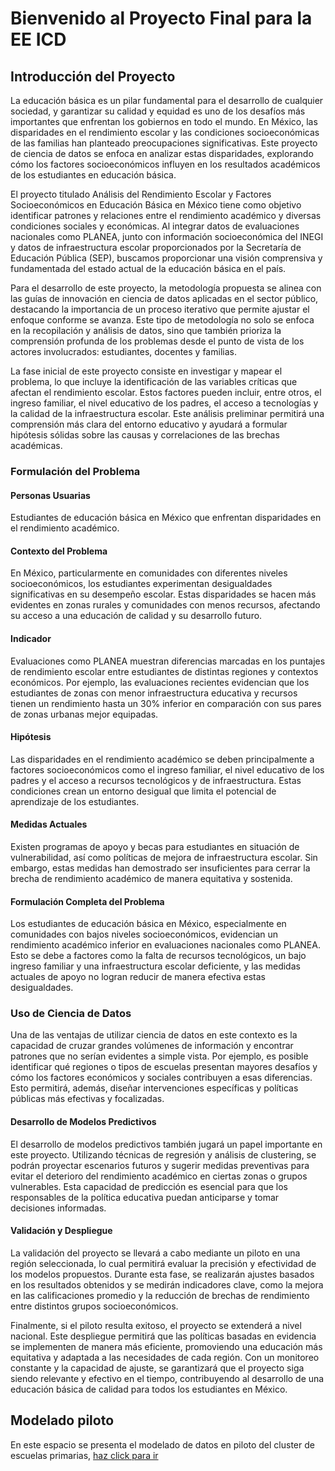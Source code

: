 # Bienvenido al Proyecto Final para la EE ICD

## Introducción del Proyecto

La educación básica es un pilar fundamental para el desarrollo de cualquier sociedad, y garantizar su calidad y equidad es uno de los desafíos más importantes que enfrentan los gobiernos en todo el mundo. En México, las disparidades en el rendimiento escolar y las condiciones socioeconómicas de las familias han planteado preocupaciones significativas. Este proyecto de ciencia de datos se enfoca en analizar estas disparidades, explorando cómo los factores socioeconómicos influyen en los resultados académicos de los estudiantes en educación básica.

El proyecto titulado Análisis del Rendimiento Escolar y Factores Socioeconómicos en Educación Básica en México tiene como objetivo identificar patrones y relaciones entre el rendimiento académico y diversas condiciones sociales y económicas. Al integrar datos de evaluaciones nacionales como PLANEA, junto con información socioeconómica del INEGI y datos de infraestructura escolar proporcionados por la Secretaría de Educación Pública (SEP), buscamos proporcionar una visión comprensiva y fundamentada del estado actual de la educación básica en el país.

Para el desarrollo de este proyecto, la metodología propuesta se alinea con las guías de innovación en ciencia de datos aplicadas en el sector público, destacando la importancia de un proceso iterativo que permite ajustar el enfoque conforme se avanza. Este tipo de metodología no solo se enfoca en la recopilación y análisis de datos, sino que también prioriza la comprensión profunda de los problemas desde el punto de vista de los actores involucrados: estudiantes, docentes y familias.

La fase inicial de este proyecto consiste en investigar y mapear el problema, lo que incluye la identificación de las variables críticas que afectan el rendimiento escolar. Estos factores pueden incluir, entre otros, el ingreso familiar, el nivel educativo de los padres, el acceso a tecnologías y la calidad de la infraestructura escolar. Este análisis preliminar permitirá una comprensión más clara del entorno educativo y ayudará a formular hipótesis sólidas sobre las causas y correlaciones de las brechas académicas.

### Formulación del Problema

#### Personas Usuarias

Estudiantes de educación básica en México que enfrentan disparidades en el rendimiento académico.

#### Contexto del Problema

En México, particularmente en comunidades con diferentes niveles socioeconómicos, los estudiantes experimentan desigualdades significativas en su desempeño escolar. Estas disparidades se hacen más evidentes en zonas rurales y comunidades con menos recursos, afectando su acceso a una educación de calidad y su desarrollo futuro.

#### Indicador

Evaluaciones como PLANEA muestran diferencias marcadas en los puntajes de rendimiento escolar entre estudiantes de distintas regiones y contextos económicos. Por ejemplo, las evaluaciones recientes evidencian que los estudiantes de zonas con menor infraestructura educativa y recursos tienen un rendimiento hasta un 30% inferior en comparación con sus pares de zonas urbanas mejor equipadas.

#### Hipótesis

Las disparidades en el rendimiento académico se deben principalmente a factores socioeconómicos como el ingreso familiar, el nivel educativo de los padres y el acceso a recursos tecnológicos y de infraestructura. Estas condiciones crean un entorno desigual que limita el potencial de aprendizaje de los estudiantes.

#### Medidas Actuales

Existen programas de apoyo y becas para estudiantes en situación de vulnerabilidad, así como políticas de mejora de infraestructura escolar. Sin embargo, estas medidas han demostrado ser insuficientes para cerrar la brecha de rendimiento académico de manera equitativa y sostenida.

#### Formulación Completa del Problema

Los estudiantes de educación básica en México, especialmente en comunidades con bajos niveles socioeconómicos, evidencian un rendimiento académico inferior en evaluaciones nacionales como PLANEA. Esto se debe a factores como la falta de recursos tecnológicos, un bajo ingreso familiar y una infraestructura escolar deficiente, y las medidas actuales de apoyo no logran reducir de manera efectiva estas desigualdades.

### Uso de Ciencia de Datos

Una de las ventajas de utilizar ciencia de datos en este contexto es la capacidad de cruzar grandes volúmenes de información y encontrar patrones que no serían evidentes a simple vista. Por ejemplo, es posible identificar qué regiones o tipos de escuelas presentan mayores desafíos y cómo los factores económicos y sociales contribuyen a esas diferencias. Esto permitirá, además, diseñar intervenciones específicas y políticas públicas más efectivas y focalizadas.

#### Desarrollo de Modelos Predictivos

El desarrollo de modelos predictivos también jugará un papel importante en este proyecto. Utilizando técnicas de regresión y análisis de clustering, se podrán proyectar escenarios futuros y sugerir medidas preventivas para evitar el deterioro del rendimiento académico en ciertas zonas o grupos vulnerables. Esta capacidad de predicción es esencial para que los responsables de la política educativa puedan anticiparse y tomar decisiones informadas.

#### Validación y Despliegue

La validación del proyecto se llevará a cabo mediante un piloto en una región seleccionada, lo cual permitirá evaluar la precisión y efectividad de los modelos propuestos. Durante esta fase, se realizarán ajustes basados en los resultados obtenidos y se medirán indicadores clave, como la mejora en las calificaciones promedio y la reducción de brechas de rendimiento entre distintos grupos socioeconómicos.

Finalmente, si el piloto resulta exitoso, el proyecto se extenderá a nivel nacional. Este despliegue permitirá que las políticas basadas en evidencia se implementen de manera más eficiente, promoviendo una educación más equitativa y adaptada a las necesidades de cada región. Con un monitoreo constante y la capacidad de ajuste, se garantizará que el proyecto siga siendo relevante y efectivo en el tiempo, contribuyendo al desarrollo de una educación básica de calidad para todos los estudiantes en México.

## Modelado piloto
En este espacio se presenta el modelado de datos en piloto del cluster de escuelas primarias, [haz click para ir](https://jlso1o.github.io/datascience/proyectocd/mapa_geoposicion_cluster.html)
